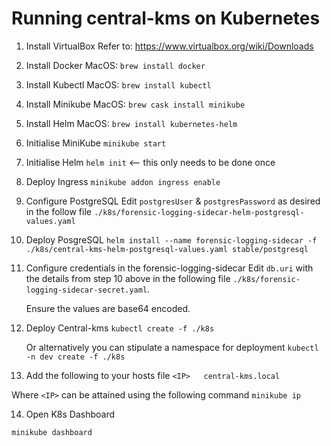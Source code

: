 # Running central-kms on Kubernetes

1. Install VirtualBox
    Refer to: https://www.virtualbox.org/wiki/Downloads

2. Install Docker
    MacOS: `brew install docker`

3. Install Kubectl
    MacOS: `brew install kubectl`

4. Install Minikube
    MacOS: `brew cask install minikube`

5. Install Helm
    MacOS: `brew install kubernetes-helm`

6. Initialise MiniKube
    `minikube start`

7. Initialise Helm
    `helm init` <-- this only needs to be done once

8. Deploy Ingress
    `minikube addon ingress enable`

9. Configure PostgreSQL
    Edit `postgresUser` & `postgresPassword` as desired in the follow file `./k8s/forensic-logging-sidecar-helm-postgresql-values.yaml` 

10. Deploy PosgreSQL
    `helm install --name forensic-logging-sidecar -f ./k8s/central-kms-helm-postgresql-values.yaml stable/postgresql`

11. Configure credentials in the forensic-logging-sidecar
    Edit `db.uri` with the details from step 10 above in the following file `./k8s/forensic-logging-sidecar-secret.yaml`. 
    
    Ensure the values are base64 encoded.

12. Deploy Central-kms
    `kubectl create -f ./k8s`

    Or alternatively you can stipulate a namespace for deployment
    `kubectl -n dev create -f ./k8s`

13. Add the following to your hosts file
`<IP>	central-kms.local`

Where `<IP>` can be attained using the following command `minikube ip`

14. Open K8s Dashboard

`minikube dashboard`
